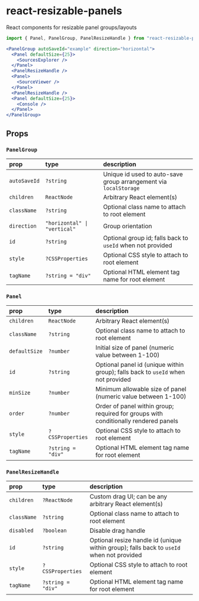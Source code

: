 # react-resizable-panels
React components for resizable panel groups/layouts

```jsx
import { Panel, PanelGroup, PanelResizeHandle } from "react-resizable-panels";

<PanelGroup autoSaveId="example" direction="horizontal">
  <Panel defaultSize={25}>
    <SourcesExplorer />
  </Panel>
  <PanelResizeHandle />
  <Panel>
    <SourceViewer />
  </Panel>
  <PanelResizeHandle />
  <Panel defaultSize={25}>
    <Console />
  </Panel>
</PanelGroup>
```

## Props

### `PanelGroup`
| prop         | type                        | description
| :----------- | :-------------------------- | :---
| `autoSaveId` | `?string`                   | Unique id used to auto-save group arrangement via `localStorage`
| `children`   | `ReactNode`                 | Arbitrary React element(s)
| `className`  | `?string`                   | Optional class name to attach to root element
| `direction`  | `"horizontal" \| "vertical"` | Group orientation
| `id`         | `?string`                   | Optional group id; falls back to `useId` when not provided
| `style`      | `?CSSProperties`            | Optional CSS style to attach to root element
| `tagName`    | `?string = "div"`           | Optional HTML element tag name for root element

### `Panel`
| prop          | type              | description
| :------------ | :---------------- | :---
| `children`    | `ReactNode`       | Arbitrary React element(s)
| `className`   | `?string`         | Optional class name to attach to root element
| `defaultSize` | `?number`         | Initial size of panel (numeric value between 1-100)
| `id`          | `?string`         | Optional panel id (unique within group); falls back to `useId` when not provided
| `minSize`     | `?number`         | Minimum allowable size of panel (numeric value between 1-100)
| `order`       | `?number`         | Order of panel within group; required for groups with conditionally rendered panels
| `style`       | `?CSSProperties`  | Optional CSS style to attach to root element
| `tagName`     | `?string = "div"` | Optional HTML element tag name for root element

### `PanelResizeHandle`
| prop          | type              | description
| :------------ | :---------------- | :---
| `children`    | `?ReactNode`      | Custom drag UI; can be any arbitrary React element(s)
| `className`   | `?string`         | Optional class name to attach to root element
| `disabled`    | `?boolean`        | Disable drag handle
| `id`          | `?string`         | Optional resize handle id (unique within group); falls back to `useId` when not provided
| `style`       | `?CSSProperties`  | Optional CSS style to attach to root element
| `tagName`     | `?string = "div"` | Optional HTML element tag name for root element
